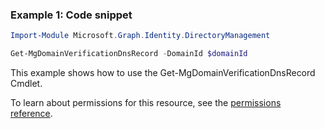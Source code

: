### Example 1: Code snippet

```powershellImport-Module Microsoft.Graph.Identity.DirectoryManagement

Get-MgDomainVerificationDnsRecord -DomainId $domainId
```
This example shows how to use the Get-MgDomainVerificationDnsRecord Cmdlet.
To learn about permissions for this resource, see the [permissions reference](/graph/permissions-reference).

